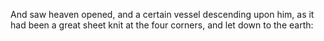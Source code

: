 And saw heaven opened, and a certain vessel descending upon him, as it had been a great sheet knit at the four corners, and let down to the earth:
